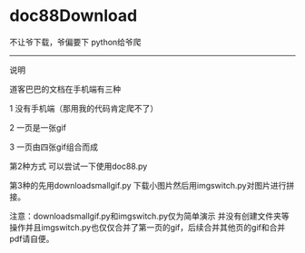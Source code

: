 # doc88Download

不让爷下载，爷偏要下 python给爷爬


-----------------------------------------------------------------------------

说明

道客巴巴的文档在手机端有三种 

1 没有手机端（那用我的代码肯定爬不了） 

2 一页是一张gif     

3 一页由四张gif组合而成



第2种方式 可以尝试一下使用doc88.py



第3种的先用downloadsmallgif.py 下载小图片然后用imgswitch.py对图片进行拼接。

注意：downloadsmallgif.py和imgswitch.py仅为简单演示 并没有创建文件夹等操作并且imgswitch.py也仅仅合并了第一页的gif，后续合并其他页的gif和合并pdf请自便。



